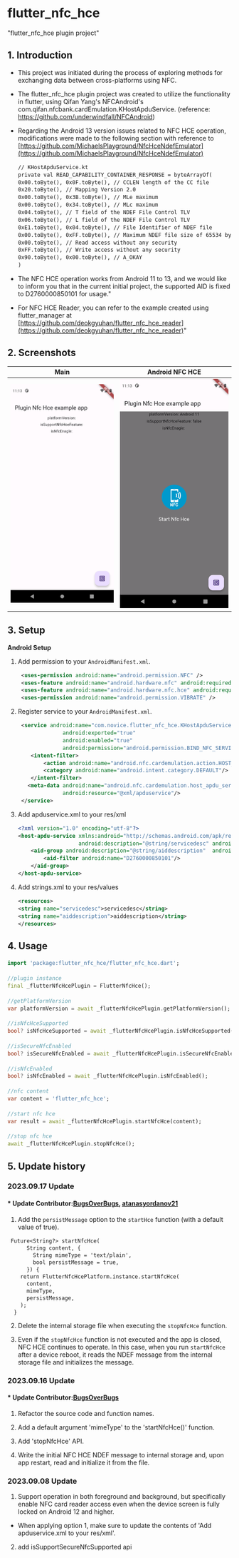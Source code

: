 # flutter_nfc_hce

"flutter_nfc_hce plugin project"

## 1. Introduction

* This project was initiated during the process of exploring methods for exchanging data
between cross-platforms using NFC. 


* The flutter_nfc_hce plugin project was created to utilize the functionality in flutter, 
using Qifan Yang's NFCAndroid's com.qifan.nfcbank.cardEmulation.KHostApduService.
(reference: https://github.com/underwindfall/NFCAndroid) 


* Regarding the Android 13 version issues related to NFC HCE operation, 
modifications were made to the following section with reference to
[https://github.com/MichaelsPlayground/NfcHceNdefEmulator](https://github.com/MichaelsPlayground/NfcHceNdefEmulator)

    ````xml
    // KHostApduService.kt
    private val READ_CAPABILITY_CONTAINER_RESPONSE = byteArrayOf(
    0x00.toByte(), 0x0F.toByte(), // CCLEN length of the CC file
    0x20.toByte(), // Mapping Version 2.0
    0x00.toByte(), 0x3B.toByte(), // MLe maximum
    0x00.toByte(), 0x34.toByte(), // MLc maximum
    0x04.toByte(), // T field of the NDEF File Control TLV
    0x06.toByte(), // L field of the NDEF File Control TLV
    0xE1.toByte(), 0x04.toByte(), // File Identifier of NDEF file
    0x00.toByte(), 0xFF.toByte(), // Maximum NDEF file size of 65534 bytes
    0x00.toByte(), // Read access without any security
    0xFF.toByte(), // Write access without any security
    0x90.toByte(), 0x00.toByte(), // A_OKAY
    )
    ````


* The NFC HCE operation works from Android 11 to 13, and we would like to inform you that in the current initial project,
the supported AID is fixed to D2760000850101 for usage."


* For NFC HCE Reader, you can refer to the example created using flutter_manager at
[https://github.com/deokgyuhan/flutter_nfc_hce_reader](https://github.com/deokgyuhan/flutter_nfc_hce_reader)"

## 2. Screenshots


| Main                               | Android NFC HCE                                  |
|------------------------------------|--------------------------------------------------|
| ![Main](screenshots/Main_View.png) | ![Android NFC HCE](screenshots/NFC_HCE_View.png) |

## 3. Setup
**Android Setup**

1) Add permission to your `AndroidManifest.xml`.
   ````xml
    <uses-permission android:name="android.permission.NFC" />
    <uses-feature android:name="android.hardware.nfc" android:required="true" />
    <uses-feature android:name="android.hardware.nfc.hce" android:required="true" />
    <uses-permission android:name="android.permission.VIBRATE" />
   ````

2) Register service to your `AndroidManifest.xml`.
   ````xml
    <service android:name="com.novice.flutter_nfc_hce.KHostApduService"
                 android:exported="true"
                 android:enabled="true"
                 android:permission="android.permission.BIND_NFC_SERVICE">
       <intent-filter>
           <action android:name="android.nfc.cardemulation.action.HOST_APDU_SERVICE"/>
           <category android:name="android.intent.category.DEFAULT"/>
       </intent-filter>
      <meta-data android:name="android.nfc.cardemulation.host_apdu_service"
                 android:resource="@xml/apduservice"/>
    </service>
   ````

3) Add apduservice.xml to your res/xml
    ````xml
    <?xml version="1.0" encoding="utf-8"?>
    <host-apdu-service xmlns:android="http://schemas.android.com/apk/res/android"
                       android:description="@string/servicedesc" android:requireDeviceScreenOn="false" android:requireDeviceUnlock="false">
        <aid-group android:description="@string/aiddescription"  android:category="other" >
            <aid-filter android:name="D2760000850101"/>
        </aid-group>
    </host-apdu-service>
    ````

4) Add strings.xml to your res/values
    ````xml
    <resources>
    <string name="servicedesc">servicedesc</string>
    <string name="aiddescription">aiddescription</string>
    </resources>
    ````  

## 4. Usage
```dart
import 'package:flutter_nfc_hce/flutter_nfc_hce.dart';

//plugin instance 
final _flutterNfcHcePlugin = FlutterNfcHce();

//getPlatformVersion
var platformVersion = await _flutterNfcHcePlugin.getPlatformVersion();

//isNfcHceSupported
bool? isNfcHceSupported = await _flutterNfcHcePlugin.isNfcHceSupported();

//isSecureNfcEnabled
bool? isSecureNfcEnabled = await _flutterNfcHcePlugin.isSecureNfcEnabled();

//isNfcEnabled 
bool? isNfcEnabled = await _flutterNfcHcePlugin.isNfcEnabled();

//nfc content
var content = 'flutter_nfc_hce';

//start nfc hce 
var result = await _flutterNfcHcePlugin.startNfcHce(content);

//stop nfc hce 
await _flutterNfcHcePlugin.stopNfcHce();
```

## 5. Update history

### 2023.09.17 Update
#### * Update Contributor:[BugsOverBugs](https://github.com/BugsOverBugs), [atanasyordanov21](https://github.com/atanasyordanov21)
1. Add the `persistMessage` option to the `startHce` function (with a default value of true).

```
 Future<String?> startNfcHce(
      String content, {
        String mimeType = 'text/plain',
        bool persistMessage = true,
      }) {
    return FlutterNfcHcePlatform.instance.startNfcHce(
      content,
      mimeType,
      persistMessage,
    );
  }
```
2. Delete the internal storage file when executing the `stopNfcHce` function.


3. Even if the `stopNfcHce` function is not executed and the app is closed, NFC HCE continues to operate.
   In this case, when you run `startNfcHce` after a device reboot, it reads the NDEF message from the internal storage file and initializes the message.


### 2023.09.16 Update
#### * Update Contributor:[BugsOverBugs](https://github.com/BugsOverBugs)

1. Refactor the source code and function names.


2. Add a default argument 'mimeType' to the 'startNfcHce()' function.


3. Add 'stopNfcHce' API.


4. Write the initial NFC HCE NDEF message to internal storage and, upon app restart, read and initialize it from the file.


### 2023.09.08 Update
1. Support operation in both foreground and background, 
   but specifically enable NFC card reader access even when the device screen is fully locked on Android 12 and higher.

  * When applying option 1, make sure to update the contents of 'Add apduservice.xml to your res/xml'. 
  
2. add isSupportSecureNfcSupported api

